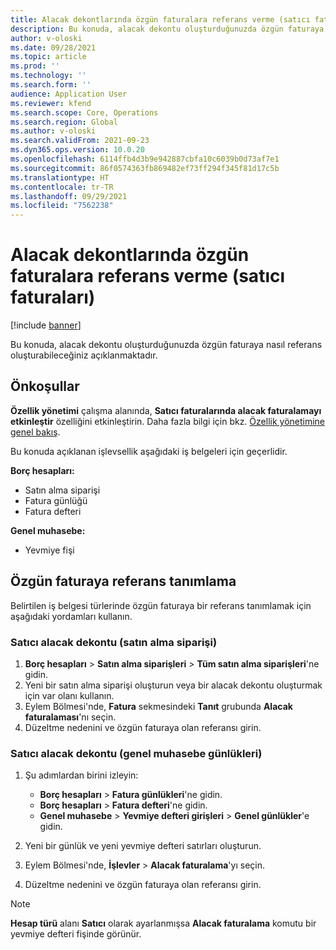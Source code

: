 ```yaml
---
title: Alacak dekontlarında özgün faturalara referans verme (satıcı faturaları)
description: Bu konuda, alacak dekontu oluşturduğunuzda özgün faturaya nasıl referans oluşturabileceğiniz açıklanmaktadır.
author: v-oloski
ms.date: 09/28/2021
ms.topic: article
ms.prod: ''
ms.technology: ''
ms.search.form: ''
audience: Application User
ms.reviewer: kfend
ms.search.scope: Core, Operations
ms.search.region: Global
ms.author: v-oloski
ms.search.validFrom: 2021-09-23
ms.dyn365.ops.version: 10.0.20
ms.openlocfilehash: 6114ffb4d3b9e942887cbfa10c6039b0d73af7e1
ms.sourcegitcommit: 86f0574363fb869482ef73ff294f345f81d17c5b
ms.translationtype: HT
ms.contentlocale: tr-TR
ms.lasthandoff: 09/29/2021
ms.locfileid: "7562238"
---
```

# <a name="reference-original-invoices-in-credit-notes-vendor-invoices"></a>Alacak dekontlarında özgün faturalara referans verme (satıcı faturaları)

[!include [banner](../includes/banner.md)]

Bu konuda, alacak dekontu oluşturduğunuzda özgün faturaya nasıl referans oluşturabileceğiniz açıklanmaktadır.

## <a name="prerequisites"></a>Önkoşullar

**Özellik yönetimi** çalışma alanında, **Satıcı faturalarında alacak faturalamayı etkinleştir** özelliğini etkinleştirin. Daha fazla bilgi için bkz. [Özellik yönetimine genel bakış](../../fin-ops-core/fin-ops/get-started/feature-management/feature-management-overview.md).

Bu konuda açıklanan işlevsellik aşağıdaki iş belgeleri için geçerlidir.

**Borç hesapları:**

- Satın alma siparişi
- Fatura günlüğü
- Fatura defteri

**Genel muhasebe:**

- Yevmiye fişi

## <a name="define-a-reference-to-an-original-invoice"></a>Özgün faturaya referans tanımlama

Belirtilen iş belgesi türlerinde özgün faturaya bir referans tanımlamak için aşağıdaki yordamları kullanın.

### <a name="vendor-credit-note-purchase-order"></a>Satıcı alacak dekontu (satın alma siparişi)

1. **Borç hesapları** \> **Satın alma siparişleri** \> **Tüm satın alma siparişleri**'ne gidin.
2. Yeni bir satın alma siparişi oluşturun veya bir alacak dekontu oluşturmak için var olanı kullanın.
3. Eylem Bölmesi'nde, **Fatura** sekmesindeki **Tanıt** grubunda **Alacak faturalaması**'nı seçin.
4. Düzeltme nedenini ve özgün faturaya olan referansı girin.

### <a name="vendor-credit-note-ledger-journals"></a>Satıcı alacak dekontu (genel muhasebe günlükleri)

1. Şu adımlardan birini izleyin:

    - **Borç hesapları** \> **Fatura günlükleri**'ne gidin.
    - **Borç hesapları** \> **Fatura defteri**'ne gidin.
    - **Genel muhasebe** \> **Yevmiye defteri girişleri** \> **Genel günlükler**'e gidin.

2. Yeni bir günlük ve yeni yevmiye defteri satırları oluşturun.
3. Eylem Bölmesi'nde, **İşlevler** \> **Alacak faturalama**'yı seçin.
4. Düzeltme nedenini ve özgün faturaya olan referansı girin.

> [!NOTE]
> **Hesap türü** alanı **Satıcı** olarak ayarlanmışsa **Alacak faturalama** komutu bir yevmiye defteri fişinde görünür.
